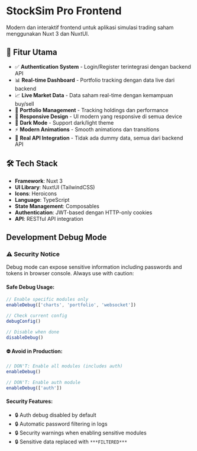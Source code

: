 # StockSim Pro Frontend

Modern dan interaktif frontend untuk aplikasi simulasi trading saham menggunakan Nuxt 3 dan NuxtUI.

## 🚀 Fitur Utama

- ✅ **Authentication System** - Login/Register terintegrasi dengan backend API
- 📊 **Real-time Dashboard** - Portfolio tracking dengan data live dari backend  
- 📈 **Live Market Data** - Data saham real-time dengan kemampuan buy/sell
- 💼 **Portfolio Management** - Tracking holdings dan performance
- 📱 **Responsive Design** - UI modern yang responsive di semua device
- 🌙 **Dark Mode** - Support dark/light theme
- ⚡ **Modern Animations** - Smooth animations dan transitions
- 🔄 **Real API Integration** - Tidak ada dummy data, semua dari backend API

## 🛠️ Tech Stack

- **Framework**: Nuxt 3
- **UI Library**: NuxtUI (TailwindCSS)
- **Icons**: Heroicons
- **Language**: TypeScript
- **State Management**: Composables
- **Authentication**: JWT-based dengan HTTP-only cookies
- **API**: RESTful API integration

## Development Debug Mode

### ⚠️ Security Notice
Debug mode can expose sensitive information including passwords and tokens in browser console. Always use with caution:

#### Safe Debug Usage:
```javascript
// Enable specific modules only
enableDebug(['charts', 'portfolio', 'websocket'])

// Check current config
debugConfig()

// Disable when done
disableDebug()
```

#### ⛔ Avoid in Production:
```javascript
// DON'T: Enable all modules (includes auth)
enableDebug()

// DON'T: Enable auth module
enableDebug(['auth'])
```

#### Security Features:
- 🔒 Auth debug disabled by default
- 🔒 Automatic password filtering in logs
- 🔒 Security warnings when enabling sensitive modules
- 🔒 Sensitive data replaced with `***FILTERED***`


